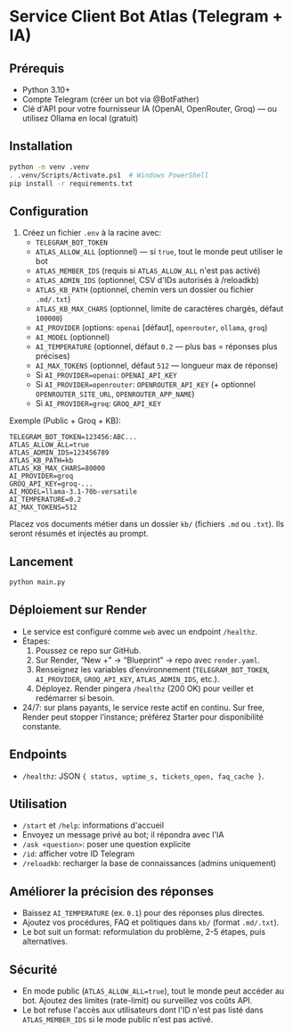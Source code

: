 # Service Client Bot Atlas (Telegram + IA)

## Prérequis
- Python 3.10+
- Compte Telegram (créer un bot via @BotFather)
- Clé d'API pour votre fournisseur IA (OpenAI, OpenRouter, Groq) — ou utilisez Ollama en local (gratuit)

## Installation
```bash
python -m venv .venv
. .venv/Scripts/Activate.ps1  # Windows PowerShell
pip install -r requirements.txt
```

## Configuration
1. Créez un fichier `.env` à la racine avec:
   - `TELEGRAM_BOT_TOKEN`
   - `ATLAS_ALLOW_ALL` (optionnel) — si `true`, tout le monde peut utiliser le bot
   - `ATLAS_MEMBER_IDS` (requis si `ATLAS_ALLOW_ALL` n'est pas activé)
   - `ATLAS_ADMIN_IDS` (optionnel, CSV d'IDs autorisés à /reloadkb)
   - `ATLAS_KB_PATH` (optionnel, chemin vers un dossier ou fichier `.md/.txt`)
   - `ATLAS_KB_MAX_CHARS` (optionnel, limite de caractères chargés, défaut `100000`)
   - `AI_PROVIDER` (options: `openai` [défaut], `openrouter`, `ollama`, `groq`)
   - `AI_MODEL` (optionnel)
   - `AI_TEMPERATURE` (optionnel, défaut `0.2` — plus bas = réponses plus précises)
   - `AI_MAX_TOKENS` (optionnel, défaut `512` — longueur max de réponse)
   - Si `AI_PROVIDER=openai`: `OPENAI_API_KEY`
   - Si `AI_PROVIDER=openrouter`: `OPENROUTER_API_KEY` (+ optionnel `OPENROUTER_SITE_URL`, `OPENROUTER_APP_NAME`)
   - Si `AI_PROVIDER=groq`: `GROQ_API_KEY`

Exemple (Public + Groq + KB):
```env
TELEGRAM_BOT_TOKEN=123456:ABC...
ATLAS_ALLOW_ALL=true
ATLAS_ADMIN_IDS=123456789
ATLAS_KB_PATH=kb
ATLAS_KB_MAX_CHARS=80000
AI_PROVIDER=groq
GROQ_API_KEY=groq-...
AI_MODEL=llama-3.1-70b-versatile
AI_TEMPERATURE=0.2
AI_MAX_TOKENS=512
```

Placez vos documents métier dans un dossier `kb/` (fichiers `.md` ou `.txt`). Ils seront résumés et injectés au prompt.

## Lancement
```bash
python main.py
```

## Déploiement sur Render
- Le service est configuré comme `web` avec un endpoint `/healthz`.
- Étapes:
  1. Poussez ce repo sur GitHub.
  2. Sur Render, “New +” → “Blueprint” → repo avec `render.yaml`.
  3. Renseignez les variables d’environnement (`TELEGRAM_BOT_TOKEN`, `AI_PROVIDER`, `GROQ_API_KEY`, `ATLAS_ADMIN_IDS`, etc.).
  4. Déployez. Render pingera `/healthz` (200 OK) pour veiller et redémarrer si besoin.
- 24/7: sur plans payants, le service reste actif en continu. Sur free, Render peut stopper l’instance; préférez Starter pour disponibilité constante.

## Endpoints
- `/healthz`: JSON `{ status, uptime_s, tickets_open, faq_cache }`.

## Utilisation
- `/start` et `/help`: informations d'accueil
- Envoyez un message privé au bot; il répondra avec l'IA
- `/ask <question>`: poser une question explicite
- `/id`: afficher votre ID Telegram
- `/reloadkb`: recharger la base de connaissances (admins uniquement)

## Améliorer la précision des réponses
- Baissez `AI_TEMPERATURE` (ex. `0.1`) pour des réponses plus directes.
- Ajoutez vos procédures, FAQ et politiques dans `kb/` (format `.md/.txt`).
- Le bot suit un format: reformulation du problème, 2-5 étapes, puis alternatives.

## Sécurité
- En mode public (`ATLAS_ALLOW_ALL=true`), tout le monde peut accéder au bot. Ajoutez des limites (rate-limit) ou surveillez vos coûts API.
- Le bot refuse l'accès aux utilisateurs dont l'ID n'est pas listé dans `ATLAS_MEMBER_IDS` si le mode public n'est pas activé. 